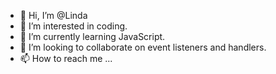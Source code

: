 - 👋 Hi, I’m @Linda
- 👀 I’m interested in coding.
- 🌱 I’m currently learning JavaScript.
- 💞️ I’m looking to collaborate on event listeners and handlers.
- 📫 How to reach me ...

<!---
Linda8-lang/Linda8-lang is a ✨ special ✨ repository because its `README.md` (this file) appears on your GitHub profile.
You can click the Preview link to take a look at your changes.
--->
